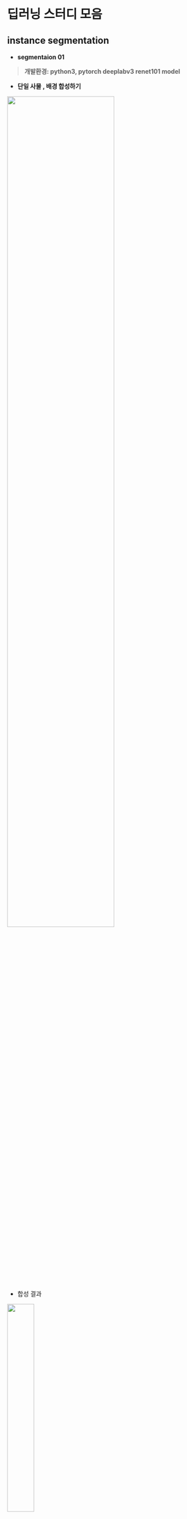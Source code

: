 # 딥러닝 스터디 모음   
   
## instance segmentation        
- __segmentaion 01__   
> __개발환경: python3, pytorch deeplabv3 renet101 model__        
  - __단일 사물 , 배경 합성하기__               
  <img src="https://user-images.githubusercontent.com/57060127/94826863-b969bf80-0442-11eb-9ea0-60daccf8a4b9.JPG" width="70%">  
 
  - 합성 결과   
  <img src="https://user-images.githubusercontent.com/57060127/94826865-ba025600-0442-11eb-8a15-3e739a1631c4.JPG" width="35%">
<br>  
<br> 
 
- __segmentaion 02__      
> __개발환경: python3, MaskRCNN__   
  - __여러 사물, 배경 합성하기__    
  <img src="https://user-images.githubusercontent.com/57060127/94830388-7c9fc780-0446-11eb-850c-2aa9eacec683.JPG" width="50%">  
  <br>
  
   
   다중 사물 라벨링   
  <img src="https://user-images.githubusercontent.com/57060127/94830539-a22cd100-0446-11eb-9abe-3d66fdfed6ba.JPG" width="50%">  
   <br>
   
   
     
  - 원본에서 특정사물만 모자이크하기  
  <img src="https://user-images.githubusercontent.com/57060127/94830648-c12b6300-0446-11eb-95cc-7a76e429cea7.JPG" width="50%">  
   <br>
   <br> 
 
#### 응용 app: [어플 연동](https://github.com/Jimin980921/darame) 
 
----------------------------------------------------------------  
## objection_detection  
> __개발환경: python3, tensorflow-Object Detection API__   
<img src="https://user-images.githubusercontent.com/57060127/95289524-dddff480-08a5-11eb-9905-0279594d3e09.JPG" width=30%>  
<br>
<br>


---------------------------------------------
## Gan (Generative Adversarial Network)  
<img src="https://user-images.githubusercontent.com/57060127/90776546-2f074980-e335-11ea-8c4e-f385f449f096.JPG" width=50%>  

__생성자(Generator)__, __판별자(Discriminator)__ 의 경쟁을 통해 더 나은 모델을 생성    

- [Gan_study](https://github.com/Jimin980921/DeepLearning_study/blob/master/Gan_study.ipynb)= https://ieeexplore.ieee.org/stamp/stamp.jsp?tp=&arnumber=8935337 논문요약  
- [Gan_Mnist](https://github.com/Jimin980921/DeepLearning_study/blob/master/Gan_Mnist.ipynb)= Mnist 데이터를 가지고, noise(난수 생성방법)로 가짜이미지 생성, discriminator로 이미지 식별 예제  
<br>
<br>
<br>
<br>  

